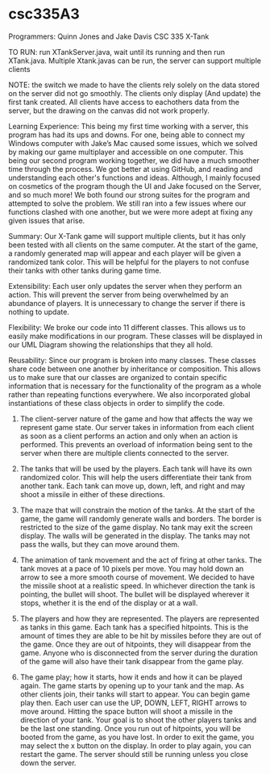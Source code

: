 # csc335A3
Programmers: Quinn Jones and Jake Davis
CSC 335 
X-Tank

TO RUN: run XTankServer.java, wait until its running and then run XTank.java. Multiple Xtank.javas can be run, the server can support multiple clients

NOTE: the switch we made to have the clients rely solely on the data stored on the server did not go smoothly. The clients only display (And update) the first tank created. All clients have access to eachothers data from the server, but the drawing on the canvas did not work properly.


Learning Experience:
This being my first time working with a server, this program has had its ups and downs. For one, being able to connect my Windows computer with Jake’s Mac caused some issues, which we solved by making our game multiplayer and accessible on one computer. 
This being our second program working together, we did have a much smoother time through the process. We got better at using GitHub, and reading and understanding each other's functions and ideas. Although, I mainly focused on cosmetics of the program though the UI and Jake focused on the Server, and so much more! We both found our strong suites for the program and attempted to solve the problem. We still ran into a few issues where our functions clashed with one another, but we were more adept at fixing any given issues that arise. 

Summary:
Our X-Tank game will support multiple clients, but it has only been tested with all clients on the same computer. 
At the start of the game, a randomly generated map will appear and each player will be given a randomized tank color. This will be helpful for the players to not confuse their tanks with other tanks during game time. 

Extensibility: 
Each user only updates the server when they perform an action. This will prevent the server from being overwhelmed by an abundance of players. It is unnecessary to change the server if there is nothing to update. 

Flexibility:
We broke our code into 11 different classes. This allows us to easily make modifications in our program. These classes will be displayed in our UML Diagram showing the relationships that they all hold.

Reusability: 
Since our program is broken into many classes. These classes share code between one another by inheritance or composition. This allows us to make sure that our classes are organized to contain specific information that is necessary for the functionality of the program as a whole rather than repeating functions everywhere. We also incorporated global instantiations of these class objects in order to simplify the code. 



1. The client-server nature of the game and how that affects the way we represent game state.
Our server takes in information from each client as soon as a client performs an action and only when an action is performed. This prevents an overload of information being sent to the server when there are multiple clients connected to the server. 

2. The tanks that will be used by the players.
Each tank will have its own randomized color. This will help the users differentiate their tank from another tank. Each tank can move up, down, left, and right and may shoot a missile in either of these directions. 

3. The maze that will constrain the motion of the tanks.
At the start of the game, the game will randomly generate walls and borders. The border is restricted to the size of the game display. No tank may exit the screen display. The walls will be generated in the display. The tanks may not pass the walls, but they can move around them.

4. The animation of tank movement and the act of firing at other tanks.
The tank moves at a pace of 10 pixels per move. You may hold down an arrow to see a more smooth course of movement. We decided to have the missile shoot at a realistic speed. In whichever direction the tank is pointing, the bullet will shoot. The bullet will be displayed wherever it stops, whether it is the end of the display or at a wall.

5. The players and how they are represented.
The players are represented as tanks in this game. Each tank has a specified hitpoints. This is the amount of times they are able to be hit by missiles before they are out of the game. Once they are out of hitpoints, they will disappear from the game. Anyone who is disconnected from the server during the duration of the game will also have their tank disappear from the game play.

6. The game play; how it starts, how it ends and how it can be played again.
The game starts by opening up to your tank and the map. As other clients join, their tanks will start to appear. You can begin game play then. Each user can use the UP, DOWN, LEFT, RIGHT arrows to move around. Hitting the space button will shoot a missile in the direction of your tank. Your goal is to shoot the other players tanks and be the last one standing. Once you run out of hitpoints, you will be booted from the game, as you have lost. 
In order to exit the game, you may select the x button on the display. In order to play again, you can restart the game. The server should still be running unless you close down the server.

